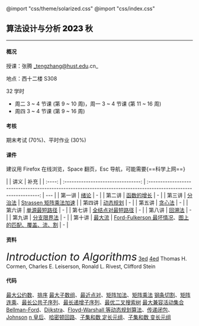 @import "css/theme/solarized.css"
@import "css/index.css"

## 算法设计与分析 <span style="font-weight:900">2023</span> 秋

---

#### 概况

授课：张腾 _tengzhang@hust.edu.cn_

地点：西十二楼 S308

32 学时

- 周二 3 ~ 4 节课 (第 9 ~ 10 周)，周一 3 ~ 4 节课 (第 11 ~ 16 周)
- 周四 3 ~ 4 节课 (第 9 ~ 16 周)

<div class="top-2"></div>

#### 考核

期末考试 (70%)、平时作业 (30%)

#### 课件

建议用 Firefox 在线浏览，Space 翻页，Esc 导航，可能需要{==科学上网==}

<div class="threelines outline head-highlight">

|        |                讲义                |                                                       补充                                                       |
| :----: | :--------------------------------: | :--------------------------------------------------------------------------------------------------------------: | --- |
| 第一讲 |       [绪论](slides/01.html)       |                                                        -                                                         |
| 第二讲 |    [函数的增长](slides/02.html)    |                                                        -                                                         |
| 第三讲 |      [分治法](slides/03.html)      |                               [Strassen 矩阵乘法加速](notes/Strassen/Strassen.pdf)                               |
| 第四讲 |     [动态规划](slides/04.html)     |                                                        -                                                         |
| 第五讲 |      [贪心法](slides/05.html)      |                                                        -                                                         |
| 第六讲 |   [单源最短路径](slides/06.html)   |                                                        -                                                         |
| 第七讲 | [全结点对最短路径](slides/07.html) |                                                        -                                                         |
| 第八讲 |      [回溯法](slides/08.html)      |                                                        -                                                         |
| 第九讲 |    [分支限界法](slides/09.html)    |                                                        -                                                         |
| 第十讲 |      [最大流](slides/10.html)      | [Ford-Fulkerson 最坏情况](notes/Max-Flow/maximum-flow-supp.pdf)、[图上的匹配、覆盖、流、割](notes/MCFC/MCFC.pdf) | -   |

</div>

#### 资料

<span style="font-size:1.8rem;font-style:italic">Introduction to Algorithms</span> [3ed](<books/Introduction%20to%20Algorithms%20(3ed)%20-%20Thomas%20H.%20Cormen,%20Charles%20E.%20Leiserson,%20Ronald%20L.%20Rivest,%20Clifford%20Stein.pdf>) [4ed](<books/Introduction%20to%20Algorithms%20(4ed)%20-%20Thomas%20H.%20Cormen,%20Charles%20E.%20Leiserson,%20Ronald%20L.%20Rivest,%20Clifford%20Stein.pdf>)
Thomas H. Cormen, Charles E. Leiserson, Ronald L. Rivest, Clifford Stein

#### 代码

[最大公约数](codes/gcd.ipynb)、[排序](codes/sorting.ipynb)
[最大子数组](codes/max-subarray.ipynb)、[最近点对](codes/closest-pair.ipynb)、[矩阵加法](codes/matrix-addition.ipynb)、[矩阵乘法](codes/matrix-multiply.ipynb)
[钢条切割](codes/cut-rod.ipynb)、[矩阵连乘](codes/matrix-chain.ipynb)、[最长公共子序列](codes/lcs.ipynb)、[最长递增子序列](codes/lis.ipynb)、[最优二叉搜索树](codes/optiaml-bst.ipynb)
[最大兼容活动集合](codes/activity-selector.ipynb)
[Bellman-Ford](codes/bellman-ford.ipynb)、[Dijkstra](codes/dijkstra.ipynb)、[Floyd-Warshall 等动态规划算法](codes/sp-all-dp.ipynb)、[传递闭包](codes/transitive-closure.ipynb)、[Johnson](codes/sp-all-johnson.ipynb)
[n 皇后](codes/nqueen.ipynb)、[哈密顿回路](codes/hamilton.ipynb)、[子集和数 定长元组](codes/subset-sum-fix-len.ipynb)、[子集和数 变长元组](codes/subset-sum-var-len.ipynb)
